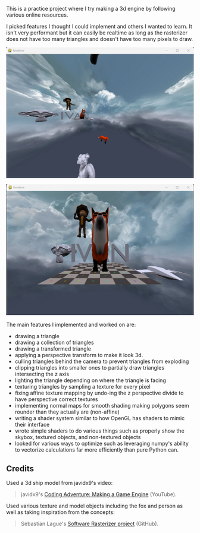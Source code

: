 This is a practice project where I try making a 3d engine by following various
online resources.

I picked features I thought I could implement and others I wanted to learn.
It isn't very performant but it can easily be realtime as long as the rasterizer
does not have too many triangles and doesn't have too many pixels to draw.

![All the objects in one screenshot.](images/all_scene.png)

![Default scene with the fox, ground, monkey, person, name, and ship visible.](images/default_scene.png)

The main features I implemented and worked on are:
* drawing a triangle
* drawing a collection of triangles
* drawing a transformed triangle
* applying a perspective transform to make it look 3d.
* culling triangles behind the camera to prevent triangles from exploding
* clipping triangles into smaller ones to partially draw triangles intersecting the z axis
* lighting the triangle depending on where the triangle is facing
* texturing triangles by sampling a texture for every pixel
* fixing affine texture mapping by undo-ing the z perspective divide to have perspective correct textures
* implementing normal maps for smooth shading making polygons seem rounder than they actually are (non-affine)  
* writing a shader system similar to how OpenGL has shaders to mimic their interface
* wrote simple shaders to do various things such as properly show the skybox, textured objects, and non-textured objects
* looked for various ways to optimize such as leveraging numpy's ability to vectorize calculations far more efficiently than pure Python can.

## Credits

Used a 3d ship model from javidx9's video:

>javidx9's [Coding Adventure: Making a Game Engine](https://www.youtube.com/watch?v=ih20l3pJoeU) (YouTube).

Used various texture and model objects including the fox and person as well as taking inspiration from the concepts:

>Sebastian Lague's [Software Rasterizer project](https://github.com/SebLague/Software-Rasterizer) (GitHub).